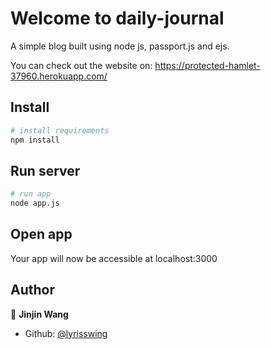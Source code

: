 # Welcome to daily-journal

A simple blog built using node js, passport.js and ejs.

You can check out the website on: https://protected-hamlet-37960.herokuapp.com/

## Install

```bash
# install requirements
npm install
```
## Run server

```bash
# run app
node app.js
```

## Open app

Your app will now be accessible at localhost:3000

## Author

👤 **Jinjin Wang**

* Github: [@lyrisswing](https://github.com/lyrisswing)
